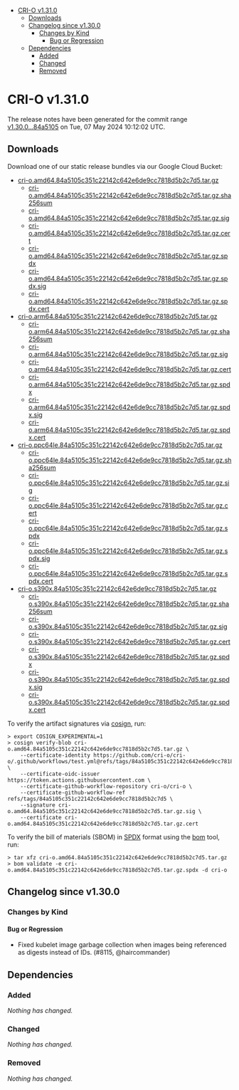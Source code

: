 - [CRI-O v1.31.0](#cri-o-v1310)
  - [Downloads](#downloads)
  - [Changelog since v1.30.0](#changelog-since-v1300)
    - [Changes by Kind](#changes-by-kind)
      - [Bug or Regression](#bug-or-regression)
  - [Dependencies](#dependencies)
    - [Added](#added)
    - [Changed](#changed)
    - [Removed](#removed)

# CRI-O v1.31.0

The release notes have been generated for the commit range
[v1.30.0...84a5105](https://github.com/cri-o/cri-o/compare/v1.30.0...v1.31.0) on Tue, 07 May 2024 10:12:02 UTC.

## Downloads

Download one of our static release bundles via our Google Cloud Bucket:

- [cri-o.amd64.84a5105c351c22142c642e6de9cc7818d5b2c7d5.tar.gz](https://storage.googleapis.com/cri-o/artifacts/cri-o.amd64.84a5105c351c22142c642e6de9cc7818d5b2c7d5.tar.gz)
  - [cri-o.amd64.84a5105c351c22142c642e6de9cc7818d5b2c7d5.tar.gz.sha256sum](https://storage.googleapis.com/cri-o/artifacts/cri-o.amd64.84a5105c351c22142c642e6de9cc7818d5b2c7d5.tar.gz.sha256sum)
  - [cri-o.amd64.84a5105c351c22142c642e6de9cc7818d5b2c7d5.tar.gz.sig](https://storage.googleapis.com/cri-o/artifacts/cri-o.amd64.84a5105c351c22142c642e6de9cc7818d5b2c7d5.tar.gz.sig)
  - [cri-o.amd64.84a5105c351c22142c642e6de9cc7818d5b2c7d5.tar.gz.cert](https://storage.googleapis.com/cri-o/artifacts/cri-o.amd64.84a5105c351c22142c642e6de9cc7818d5b2c7d5.tar.gz.cert)
  - [cri-o.amd64.84a5105c351c22142c642e6de9cc7818d5b2c7d5.tar.gz.spdx](https://storage.googleapis.com/cri-o/artifacts/cri-o.amd64.84a5105c351c22142c642e6de9cc7818d5b2c7d5.tar.gz.spdx)
  - [cri-o.amd64.84a5105c351c22142c642e6de9cc7818d5b2c7d5.tar.gz.spdx.sig](https://storage.googleapis.com/cri-o/artifacts/cri-o.amd64.84a5105c351c22142c642e6de9cc7818d5b2c7d5.tar.gz.spdx.sig)
  - [cri-o.amd64.84a5105c351c22142c642e6de9cc7818d5b2c7d5.tar.gz.spdx.cert](https://storage.googleapis.com/cri-o/artifacts/cri-o.amd64.84a5105c351c22142c642e6de9cc7818d5b2c7d5.tar.gz.spdx.cert)
- [cri-o.arm64.84a5105c351c22142c642e6de9cc7818d5b2c7d5.tar.gz](https://storage.googleapis.com/cri-o/artifacts/cri-o.arm64.84a5105c351c22142c642e6de9cc7818d5b2c7d5.tar.gz)
  - [cri-o.arm64.84a5105c351c22142c642e6de9cc7818d5b2c7d5.tar.gz.sha256sum](https://storage.googleapis.com/cri-o/artifacts/cri-o.arm64.84a5105c351c22142c642e6de9cc7818d5b2c7d5.tar.gz.sha256sum)
  - [cri-o.arm64.84a5105c351c22142c642e6de9cc7818d5b2c7d5.tar.gz.sig](https://storage.googleapis.com/cri-o/artifacts/cri-o.arm64.84a5105c351c22142c642e6de9cc7818d5b2c7d5.tar.gz.sig)
  - [cri-o.arm64.84a5105c351c22142c642e6de9cc7818d5b2c7d5.tar.gz.cert](https://storage.googleapis.com/cri-o/artifacts/cri-o.arm64.84a5105c351c22142c642e6de9cc7818d5b2c7d5.tar.gz.cert)
  - [cri-o.arm64.84a5105c351c22142c642e6de9cc7818d5b2c7d5.tar.gz.spdx](https://storage.googleapis.com/cri-o/artifacts/cri-o.arm64.84a5105c351c22142c642e6de9cc7818d5b2c7d5.tar.gz.spdx)
  - [cri-o.arm64.84a5105c351c22142c642e6de9cc7818d5b2c7d5.tar.gz.spdx.sig](https://storage.googleapis.com/cri-o/artifacts/cri-o.arm64.84a5105c351c22142c642e6de9cc7818d5b2c7d5.tar.gz.spdx.sig)
  - [cri-o.arm64.84a5105c351c22142c642e6de9cc7818d5b2c7d5.tar.gz.spdx.cert](https://storage.googleapis.com/cri-o/artifacts/cri-o.arm64.84a5105c351c22142c642e6de9cc7818d5b2c7d5.tar.gz.spdx.cert)
- [cri-o.ppc64le.84a5105c351c22142c642e6de9cc7818d5b2c7d5.tar.gz](https://storage.googleapis.com/cri-o/artifacts/cri-o.ppc64le.84a5105c351c22142c642e6de9cc7818d5b2c7d5.tar.gz)
  - [cri-o.ppc64le.84a5105c351c22142c642e6de9cc7818d5b2c7d5.tar.gz.sha256sum](https://storage.googleapis.com/cri-o/artifacts/cri-o.ppc64le.84a5105c351c22142c642e6de9cc7818d5b2c7d5.tar.gz.sha256sum)
  - [cri-o.ppc64le.84a5105c351c22142c642e6de9cc7818d5b2c7d5.tar.gz.sig](https://storage.googleapis.com/cri-o/artifacts/cri-o.ppc64le.84a5105c351c22142c642e6de9cc7818d5b2c7d5.tar.gz.sig)
  - [cri-o.ppc64le.84a5105c351c22142c642e6de9cc7818d5b2c7d5.tar.gz.cert](https://storage.googleapis.com/cri-o/artifacts/cri-o.ppc64le.84a5105c351c22142c642e6de9cc7818d5b2c7d5.tar.gz.cert)
  - [cri-o.ppc64le.84a5105c351c22142c642e6de9cc7818d5b2c7d5.tar.gz.spdx](https://storage.googleapis.com/cri-o/artifacts/cri-o.ppc64le.84a5105c351c22142c642e6de9cc7818d5b2c7d5.tar.gz.spdx)
  - [cri-o.ppc64le.84a5105c351c22142c642e6de9cc7818d5b2c7d5.tar.gz.spdx.sig](https://storage.googleapis.com/cri-o/artifacts/cri-o.ppc64le.84a5105c351c22142c642e6de9cc7818d5b2c7d5.tar.gz.spdx.sig)
  - [cri-o.ppc64le.84a5105c351c22142c642e6de9cc7818d5b2c7d5.tar.gz.spdx.cert](https://storage.googleapis.com/cri-o/artifacts/cri-o.ppc64le.84a5105c351c22142c642e6de9cc7818d5b2c7d5.tar.gz.spdx.cert)
- [cri-o.s390x.84a5105c351c22142c642e6de9cc7818d5b2c7d5.tar.gz](https://storage.googleapis.com/cri-o/artifacts/cri-o.s390x.84a5105c351c22142c642e6de9cc7818d5b2c7d5.tar.gz)
  - [cri-o.s390x.84a5105c351c22142c642e6de9cc7818d5b2c7d5.tar.gz.sha256sum](https://storage.googleapis.com/cri-o/artifacts/cri-o.s390x.84a5105c351c22142c642e6de9cc7818d5b2c7d5.tar.gz.sha256sum)
  - [cri-o.s390x.84a5105c351c22142c642e6de9cc7818d5b2c7d5.tar.gz.sig](https://storage.googleapis.com/cri-o/artifacts/cri-o.s390x.84a5105c351c22142c642e6de9cc7818d5b2c7d5.tar.gz.sig)
  - [cri-o.s390x.84a5105c351c22142c642e6de9cc7818d5b2c7d5.tar.gz.cert](https://storage.googleapis.com/cri-o/artifacts/cri-o.s390x.84a5105c351c22142c642e6de9cc7818d5b2c7d5.tar.gz.cert)
  - [cri-o.s390x.84a5105c351c22142c642e6de9cc7818d5b2c7d5.tar.gz.spdx](https://storage.googleapis.com/cri-o/artifacts/cri-o.s390x.84a5105c351c22142c642e6de9cc7818d5b2c7d5.tar.gz.spdx)
  - [cri-o.s390x.84a5105c351c22142c642e6de9cc7818d5b2c7d5.tar.gz.spdx.sig](https://storage.googleapis.com/cri-o/artifacts/cri-o.s390x.84a5105c351c22142c642e6de9cc7818d5b2c7d5.tar.gz.spdx.sig)
  - [cri-o.s390x.84a5105c351c22142c642e6de9cc7818d5b2c7d5.tar.gz.spdx.cert](https://storage.googleapis.com/cri-o/artifacts/cri-o.s390x.84a5105c351c22142c642e6de9cc7818d5b2c7d5.tar.gz.spdx.cert)

To verify the artifact signatures via [cosign](https://github.com/sigstore/cosign), run:

```console
> export COSIGN_EXPERIMENTAL=1
> cosign verify-blob cri-o.amd64.84a5105c351c22142c642e6de9cc7818d5b2c7d5.tar.gz \
    --certificate-identity https://github.com/cri-o/cri-o/.github/workflows/test.yml@refs/tags/84a5105c351c22142c642e6de9cc7818d5b2c7d5 \
    --certificate-oidc-issuer https://token.actions.githubusercontent.com \
    --certificate-github-workflow-repository cri-o/cri-o \
    --certificate-github-workflow-ref refs/tags/84a5105c351c22142c642e6de9cc7818d5b2c7d5 \
    --signature cri-o.amd64.84a5105c351c22142c642e6de9cc7818d5b2c7d5.tar.gz.sig \
    --certificate cri-o.amd64.84a5105c351c22142c642e6de9cc7818d5b2c7d5.tar.gz.cert
```

To verify the bill of materials (SBOM) in [SPDX](https://spdx.org) format using the [bom](https://sigs.k8s.io/bom) tool, run:

```console
> tar xfz cri-o.amd64.84a5105c351c22142c642e6de9cc7818d5b2c7d5.tar.gz
> bom validate -e cri-o.amd64.84a5105c351c22142c642e6de9cc7818d5b2c7d5.tar.gz.spdx -d cri-o
```

## Changelog since v1.30.0

### Changes by Kind

#### Bug or Regression
 - Fixed kubelet image garbage collection when images being referenced as digests instead of IDs. (#8115, @haircommander)

## Dependencies

### Added
_Nothing has changed._

### Changed
_Nothing has changed._

### Removed
_Nothing has changed._
